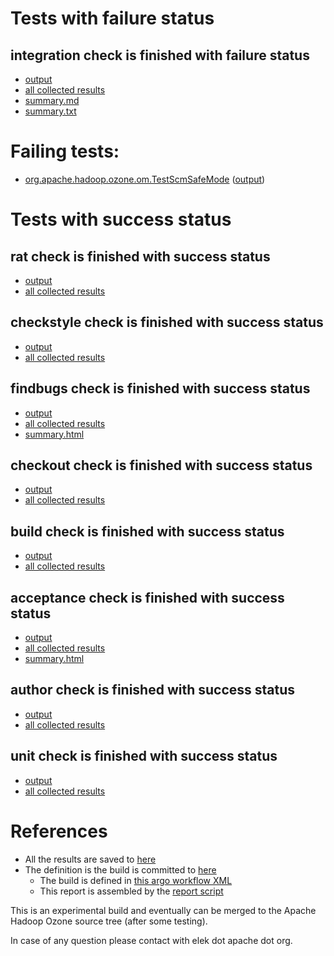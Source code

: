 # Tests with failure status

## integration check is finished with failure status

   * [output](https://raw.githubusercontent.com/elek/ozone-ci-03/master/pr/pr-hdds-2255-6786t/integration/output.log)
   * [all collected results](https://github.com/elek/ozone-ci-03/tree/master/pr/pr-hdds-2255-6786t/integration)
   * [summary.md](https://github.com/elek/ozone-ci-03/tree/master/pr/pr-hdds-2255-6786t/integration/summary.md)
   * [summary.txt](https://github.com/elek/ozone-ci-03/tree/master/pr/pr-hdds-2255-6786t/integration/summary.txt)

# Failing tests: 

 * [org.apache.hadoop.ozone.om.TestScmSafeMode](hadoop-ozone/integration-test/org.apache.hadoop.ozone.om.TestScmSafeMode.txt) ([output](hadoop-ozone/integration-test/org.apache.hadoop.ozone.om.TestScmSafeMode-output.txt))


# Tests with success status

## rat check is finished with success status

   * [output](https://raw.githubusercontent.com/elek/ozone-ci-03/master/pr/pr-hdds-2255-6786t/rat/output.log)
   * [all collected results](https://github.com/elek/ozone-ci-03/tree/master/pr/pr-hdds-2255-6786t/rat)


## checkstyle check is finished with success status

   * [output](https://raw.githubusercontent.com/elek/ozone-ci-03/master/pr/pr-hdds-2255-6786t/checkstyle/output.log)
   * [all collected results](https://github.com/elek/ozone-ci-03/tree/master/pr/pr-hdds-2255-6786t/checkstyle)


## findbugs check is finished with success status

   * [output](https://raw.githubusercontent.com/elek/ozone-ci-03/master/pr/pr-hdds-2255-6786t/findbugs/output.log)
   * [all collected results](https://github.com/elek/ozone-ci-03/tree/master/pr/pr-hdds-2255-6786t/findbugs)
   * [summary.html](https://elek.github.io/ozone-ci-03/pr/pr-hdds-2255-6786t/findbugs/summary.html)


## checkout check is finished with success status

   * [output](https://raw.githubusercontent.com/elek/ozone-ci-03/master/pr/pr-hdds-2255-6786t/checkout/output.log)
   * [all collected results](https://github.com/elek/ozone-ci-03/tree/master/pr/pr-hdds-2255-6786t/checkout)


## build check is finished with success status

   * [output](https://raw.githubusercontent.com/elek/ozone-ci-03/master/pr/pr-hdds-2255-6786t/build/output.log)
   * [all collected results](https://github.com/elek/ozone-ci-03/tree/master/pr/pr-hdds-2255-6786t/build)


## acceptance check is finished with success status

   * [output](https://raw.githubusercontent.com/elek/ozone-ci-03/master/pr/pr-hdds-2255-6786t/acceptance/output.log)
   * [all collected results](https://github.com/elek/ozone-ci-03/tree/master/pr/pr-hdds-2255-6786t/acceptance)
   * [summary.html](https://elek.github.io/ozone-ci-03/pr/pr-hdds-2255-6786t/acceptance/summary.html)


## author check is finished with success status

   * [output](https://raw.githubusercontent.com/elek/ozone-ci-03/master/pr/pr-hdds-2255-6786t/author/output.log)
   * [all collected results](https://github.com/elek/ozone-ci-03/tree/master/pr/pr-hdds-2255-6786t/author)


## unit check is finished with success status

   * [output](https://raw.githubusercontent.com/elek/ozone-ci-03/master/pr/pr-hdds-2255-6786t/unit/output.log)
   * [all collected results](https://github.com/elek/ozone-ci-03/tree/master/pr/pr-hdds-2255-6786t/unit)




# References

 * All the results are saved to [here](https://github.com/elek/ozone-ci-03/tree/master/pr/pr-hdds-2255-6786t/)
 * The definition is the build is committed to [here](https://github.com/elek/argo-ozone)
    * The build is defined in [this argo workflow XML](https://github.com/elek/argo-ozone/blob/master/ozone-build.yaml)
    * This report is assembled by the [report script](https://github.com/elek/argo-ozone/blob/master/scripts/report.sh)

This is an experimental build and eventually can be merged to the Apache Hadoop Ozone source tree (after some testing).

In case of any question please contact with elek dot apache dot org.
